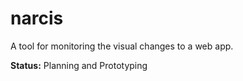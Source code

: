 # narcis
A tool for monitoring the visual changes to a web app.

**Status:** Planning and Prototyping
